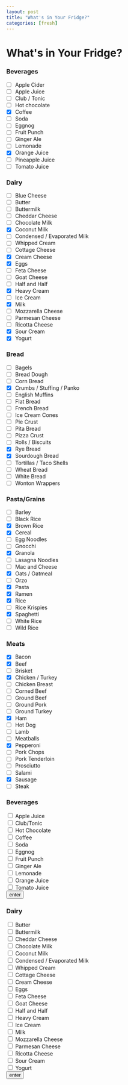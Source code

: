 ```yaml
---
layout: post
title: "What's in Your Fridge?"
categories: [fresh]
---
```

# What's in Your Fridge?

### Beverages

- [ ]  Apple Cider
- [ ]  Apple Juice
- [ ]  Club / Tonic
- [ ]  Hot chocolate
- [x]  Coffee
- [ ]  Soda
- [ ]  Eggnog
- [ ]  Fruit Punch
- [ ]  Ginger Ale
- [ ]  Lemonade
- [x]  Orange Juice
- [ ]  Pineapple Juice
- [ ]  Tomato Juice

### Dairy

- [ ]  Blue Cheese
- [ ]  Butter
- [ ]  Buttermilk
- [ ]  Cheddar Cheese
- [ ]  Chocolate Milk
- [x]  Coconut Milk
- [ ]  Condensed / Evaporated Milk
- [ ]  Whipped Cream
- [ ]  Cottage Cheese
- [x]  Cream Cheese
- [x]  Eggs
- [ ]  Feta Cheese
- [ ]  Goat Cheese
- [ ]  Half and Half
- [x]  Heavy Cream
- [ ]  Ice Cream
- [x]  Milk
- [ ]  Mozzarella Cheese
- [ ]  Parmesan Cheese
- [ ]  Ricotta Cheese
- [x]  Sour Cream
- [x]  Yogurt

### Bread

- [ ]  Bagels
- [ ]  Bread Dough
- [ ]  Corn Bread
- [x]  Crumbs / Stuffing / Panko
- [ ]  English Muffins
- [ ]  Flat Bread
- [ ]  French Bread
- [ ]  Ice Cream Cones
- [ ]  Pie Crust
- [ ]  Pita Bread
- [ ]  Pizza Crust
- [ ]  Rolls / Biscuits
- [x]  Rye Bread
- [x]  Sourdough Bread
- [ ]  Tortillas / Taco Shells
- [ ]  Wheat Bread
- [ ]  White Bread
- [ ]  Wonton Wrappers

### Pasta/Grains

- [ ]  Barley
- [ ]  Black Rice
- [x]  Brown Rice
- [x]  Cereal
- [ ]  Egg Noodles
- [ ]  Gnocchi
- [x]  Granola
- [ ]  Lasagna Noodles
- [ ]  Mac and Cheese
- [x]  Oats / Oatmeal
- [ ]  Orzo
- [x]  Pasta
- [x]  Ramen
- [x]  Rice
- [ ]  Rice Krispies
- [x]  Spaghetti
- [ ]  White Rice
- [ ]  Wild Rice

### Meats

- [x]  Bacon
- [x]  Beef
- [ ]  Brisket
- [x]  Chicken / Turkey
- [ ]  Chicken Breast
- [ ]  Corned Beef
- [ ]  Ground Beef
- [ ]  Ground Pork
- [ ]  Ground Turkey
- [x]  Ham
- [ ]  Hot Dog
- [ ]  Lamb
- [ ]  Meatballs
- [x]  Pepperoni
- [ ]  Pork Chops
- [ ]  Pork Tenderloin
- [ ]  Prosciutto
- [ ]  Salami
- [x]  Sausage
- [ ]  Steak

<html>
<body>

<h3>Beverages</h3>

<form action="/action_page.php">
  <input type="checkbox" id="b1">
  <label for="b1"> Apple Juice</label><br>
  <input type="checkbox" id="b2">
  <label for="b2"> Club/Tonic</label><br>
  <input type="checkbox" id="b3">
  <label for="b3"> Hot Chocolate</label><br>
  <input type="checkbox" id="b3">
  <label for="b4"> Coffee</label><br>
  <input type="checkbox" id="b4">
  <label for="b3"> Soda</label><br>
  <input type="checkbox" id="b3">
  <label for="b3"> Eggnog</label><br>
  <input type="checkbox" id="b3">
  <label for="b3"> Fruit Punch</label><br>
  <input type="checkbox" id="b3">
  <label for="b3"> Ginger Ale</label><br>
  <input type="checkbox" id="b3">
  <label for="b3"> Lemonade</label><br>
  <input type="checkbox" id="b3">
  <label for="b3"> Orange Juice</label><br>
  <input type="checkbox" id="b3">
  <label for="b3"> Tomato Juice</label><br>
  <input type="submit" value="enter">
</form>


<h3>Dairy</h3>

<form action="/action_page.php">
  <input type="checkbox" id="b1">
  <label for="b1"> Butter</label><br>
  <input type="checkbox" id="b2">
  <label for="b2"> Buttermilk</label><br>
  <input type="checkbox" id="b3">
  <label for="b3"> Cheddar Cheese</label><br>
  <input type="checkbox" id="b3">
  <label for="b4"> Chocolate Milk</label><br>
  <input type="checkbox" id="b4">
  <label for="b3"> Coconut Milk</label><br>
  <input type="checkbox" id="b3">
  <label for="b3"> Condensed / Evaporated Milk</label><br>
  <input type="checkbox" id="b3">
  <label for="b3"> Whipped Cream</label><br>
  <input type="checkbox" id="b3">
  <label for="b3"> Cottage Cheese</label><br>
  <input type="checkbox" id="b3">
  <label for="b3"> Cream Cheese</label><br>
  <input type="checkbox" id="b3">
  <label for="b3"> Eggs</label><br>
  <input type="checkbox" id="b3">
  <label for="b3"> Feta Cheese</label><br>
  <input type="checkbox" id="b3">
  <label for="b3"> Goat Cheese</label><br>
  <input type="checkbox" id="b3">
  <label for="b3"> Half and Half</label><br>
  <input type="checkbox" id="b3">
  <label for="b3"> Heavy Cream</label><br>
  <input type="checkbox" id="b3">
  <label for="b3"> Ice Cream</label><br>
  <input type="checkbox" id="b3">
  <label for="b3"> Milk</label><br>
  <input type="checkbox" id="b3">
  <label for="b3"> Mozzarella Cheese</label><br>
  <input type="checkbox" id="b3">
  <label for="b3"> Parmesan Cheese</label><br>
  <input type="checkbox" id="b3">
  <label for="b3"> Ricotta Cheese</label><br>
  <input type="checkbox" id="b3">
  <label for="b3"> Sour Cream</label><br>
  <input type="checkbox" id="b3">
  <label for="b3"> Yogurt</label><br>
  <input type="submit" value="enter">
</form>


</body>
</html>
